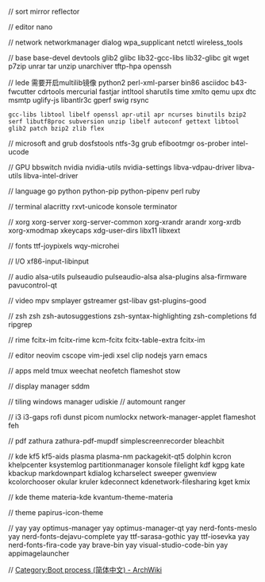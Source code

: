 // sort mirror
reflector

// editor
nano 

// network
networkmanager dialog wpa_supplicant netctl wireless_tools

// base
base-devel devtools glib2 glibc lib32-gcc-libs lib32-glibc git wget p7zip unrar tar unzip unarchiver tftp-hpa openssh

// lede 需要开启multilib镜像
 python2 perl-xml-parser bin86 asciidoc b43-fwcutter cdrtools mercurial fastjar intltool sharutils time xmlto qemu upx dtc msmtp uglify-js libantlr3c gperf swig rsync

``` 已有的
gcc-libs libtool libelf openssl apr-util apr ncurses binutils bzip2 serf libutf8proc subversion unzip libelf autoconf gettext libtool glib2 patch bzip2 zlib flex
```

// microsoft and grub
dosfstools ntfs-3g grub efibootmgr os-prober intel-ucode

// GPU
bbswitch nvidia nvidia-utils nvidia-settings libva-vdpau-driver libva-utils libva-intel-driver

// language
go python python-pip python-pipenv perl ruby

// terminal
alacritty rxvt-unicode konsole terminator 

// xorg
xorg-server xorg-server-common xorg-xrandr arandr xorg-xrdb xorg-xmodmap xkeycaps xdg-user-dirs libx11 libxext

// fonts
ttf-joypixels wqy-microhei

// I/O
xf86-input-libinput

// audio
alsa-utils pulseaudio pulseaudio-alsa alsa-plugins alsa-firmware pavucontrol-qt

// video
mpv smplayer gstreamer gst-libav gst-plugins-good

// zsh
zsh zsh-autosuggestions zsh-syntax-highlighting zsh-completions fd ripgrep

// rime
fcitx-im fcitx-rime kcm-fcitx fcitx-table-extra fcitx-im

// editor
neovim cscope vim-jedi xsel clip nodejs yarn emacs

// apps
meld tmux weechat neofetch flameshot stow

// display manager
sddm

// tiling windows manager
udiskie // automount
ranger

// i3
i3-gaps rofi dunst picom numlockx network-manager-applet flameshot  feh

// pdf
zathura zathura-pdf-mupdf simplescreenrecorder bleachbit

// kde
kf5 kf5-aids plasma plasma-nm packagekit-qt5 dolphin kcron khelpcenter ksystemlog partitionmanager konsole filelight kdf kgpg kate kbackup markdownpart kdialog kcharselect sweeper gwenview kcolorchooser okular kruler kdeconnect kdenetwork-filesharing kget kmix

// kde theme
materia-kde kvantum-theme-materia 

// theme
papirus-icon-theme 

// yay
yay optimus-manager
yay optimus-manager-qt
yay nerd-fonts-meslo
yay nerd-fonts-dejavu-complete
yay ttf-sarasa-gothic
yay ttf-iosevka
yay nerd-fonts-fira-code
yay brave-bin
yay visual-studio-code-bin
yay appimagelauncher

// [Category:Boot process (简体中文) - ArchWiki](https://wiki.archlinux.org/title/Category:Boot_process_(%E7%AE%80%E4%BD%93%E4%B8%AD%E6%96%87))